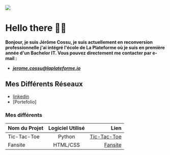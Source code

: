 ![](https://mir-s3-cdn-cf.behance.net/project_modules/1400/611c44105642271.5f7da45dc8e4a.gif)
# Hello there 👋🏻
**Bonjour, je suis Jérôme Cossu, je suis actuellement en reconversion professionnelle j'ai intégré l'école de La Plateforme où je suis en première année d'un Bachelor IT. Vous pouvez directement me contacter par e-mail :**
- ***jerome.cossu@laplateforme.io***
## Mes Différents Réseaux
- [linkedin](https://www.linkedin.com/in/jerome-cossu-80072b33a/)
- [Portefolio]
### Mes différents 
| Nom du Projet | Logiciel Utilisé | Lien |
|---    |:-:    |--:    |    
| Tic-Tac-Toe   | Python|[Tic-Tac-Toe](https://github.com/jerome-cossu/tic-tac-toe/blob/main/tic%20tac%20toe.py)|       
| Fansite       |HTML/CSS       | [Fansite](https://github.com/jerome-cossu/fansite)      |       
      

